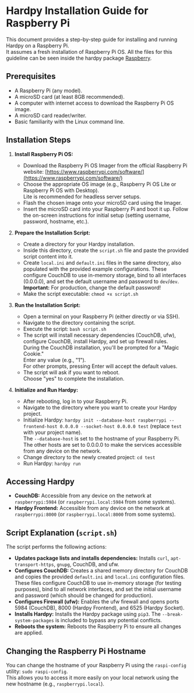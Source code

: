 # Hardpy Installation Guide for Raspberry Pi

This document provides a step-by-step guide for installing and running Hardpy on a Raspberry Pi.  
It assumes a fresh installation of Raspberry Pi OS.
All the files for this guideline can be seen inside the hardpy package
[Raspberry](https://github.com/everypinio/hardpy/tree/main/examples/raspberry).

## Prerequisites

* A Raspberry Pi (any model).
* A microSD card (at least 8GB recommended).
* A computer with internet access to download the Raspberry Pi OS image.
* A microSD card reader/writer.
* Basic familiarity with the Linux command line.

## Installation Steps

1. **Install Raspberry Pi OS:**
    * Download the Raspberry Pi OS Imager from the official Raspberry Pi website: [https://www.raspberrypi.com/software/](https://www.raspberrypi.com/software/)
    * Choose the appropriate OS image (e.g., Raspberry Pi OS Lite or Raspberry Pi OS with Desktop).  
    Lite is recommended for headless server setups.
    * Flash the chosen image onto your microSD card using the Imager.
    * Insert the microSD card into your Raspberry Pi and boot it up. Follow the on-screen instructions for initial setup (setting username, password, hostname, etc.).

2. **Prepare the Installation Script:**

    * Create a directory for your Hardpy installation.
    * Inside this directory, create the `script.sh` file and paste the provided script content into it.
    * Create `local.ini` and `default.ini` files in the same directory, also populated with the provided example configurations. 
    These configure CouchDB to use in-memory storage, bind to all interfaces (0.0.0.0), and set the default username and password to `dev`/`dev`.  
    **Important:**  For production, change the default password!
    * Make the script executable: `chmod +x script.sh`

3. **Run the Installation Script:**

    * Open a terminal on your Raspberry Pi (either directly or via SSH).
    * Navigate to the directory containing the script.
    * Execute the script: `bash script.sh`
    * The script will install necessary dependencies (CouchDB, ufw), configure CouchDB, install Hardpy, and set up firewall rules.  
    During the CouchDB installation, you'll be prompted for a "Magic Cookie."  
    Enter any value (e.g., "1").  
    For other prompts, pressing Enter will accept the default values.
    * The script will ask if you want to reboot.  
    Choose "yes" to complete the installation.

4. **Initialize and Run Hardpy:**

    * After rebooting, log in to your Raspberry Pi.
    * Navigate to the directory where you want to create your Hardpy project.
    * Initialize Hardpy: `hardpy init --database-host raspberrypi --frontend-host 0.0.0.0 --socket-host 0.0.0.0 test` (replace `test` with your project name).  
    The `--database-host` is set to the hostname of your Raspberry Pi.  The other hosts are set to 0.0.0.0 to make the services accessible from any device on the network.
    * Change directory to the newly created project: `cd test`
    * Run Hardpy: `hardpy run`

## Accessing Hardpy

* **CouchDB:** Accessible from any device on the network at `raspberrypi:5984` (or `raspberrypi.local:5984` from some systems).
* **Hardpy Frontend:** Accessible from any device on the network at `raspberrypi:8000` (or `raspberrypi.local:8000` from some systems).

## Script Explanation (`script.sh`)

The script performs the following actions:

* **Updates package lists and installs dependencies:** Installs `curl`, `apt-transport-https`, `gnupg`, CouchDB, and ufw.
* **Configures CouchDB:** Creates a shared memory directory for CouchDB and copies the provided `default.ini` and `local.ini` configuration files.  
These files configure CouchDB to use in-memory storage (for testing purposes), bind to all network interfaces, and set the initial username and password (which should be changed for production).
* **Configures Firewall (ufw):** Enables the ufw firewall and opens ports 5984 (CouchDB), 8000 (Hardpy Frontend), and 6525 (Hardpy Socket).
* **Installs Hardpy:** Installs the Hardpy package using `pip3`. 
The `--break-system-packages` is included to bypass any potential conflicts.
* **Reboots the system:**  Reboots the Raspberry Pi to ensure all changes are applied.

## Changing the Raspberry Pi Hostname

You can change the hostname of your Raspberry Pi using the `raspi-config` utility: `sudo raspi-config`.  
This allows you to access it more easily on your local network using the new hostname (e.g., `raspberrypi.local`).
